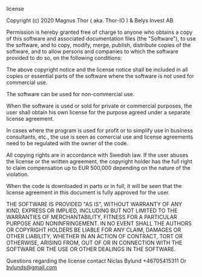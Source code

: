 license

Copyright (c) 2020 Magnus Thor ( aka. Thor-IO ) & Belys Invest AB

Permission is hereby granted free of charge to anyone who obtains a copy of this software and associated 
documentation files (the "Software"), 
to use the software, and to copy, modify, merge, publish, distribute copies of the software, and to allow 
persons and companies to which the software provided to do so, on the following conditions:

The above copyright notice and the license notice shall be included in all copies or essential parts 
of the software where the software is not used for commercial use.

The software can be used for non-commercial use.

When the software is used or sold for private or commercial purposes, 
the user shall obtain his own license for the purpose agreed under a separate license agreement.

In cases where the program is used for profit or to simplify use in business consultants, etc., 
the use is seen as comercial use and license agreements need to be regulated with the owner of the code.

All copying rights are in accordance with Swedish law. 
If the user abuses the license or the written agreement, 
the copyright holder has the full right to claim compensation up to EUR 500,000 depending on the nature of the violation.

When the code is downloaded in parts or in full, it will be seen that the license agreement in this document is fully approved for the user.

THE SOFTWARE IS PROVIDED "AS IS", WITHOUT WARRANTY OF ANY KIND, EXPRESS OR
IMPLIED, INCLUDING BUT NOT LIMITED TO THE WARRANTIES OF MERCHANTABILITY,
FITNESS FOR A PARTICULAR PURPOSE AND NONINFRINGEMENT. IN NO EVENT SHALL THE
AUTHORS OR COPYRIGHT HOLDERS BE LIABLE FOR ANY CLAIM, DAMAGES OR OTHER
LIABILITY, WHETHER IN AN ACTION OF CONTRACT, TORT OR OTHERWISE, ARISING FROM,
OUT OF OR IN CONNECTION WITH THE SOFTWARE OR THE USE OR OTHER DEALINGS IN THE
SOFTWARE.

Questions regarding the license contact Niclas Bylund +46705415311 Or bylunds@gmail.com
